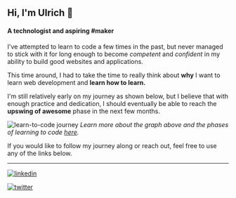 ## Hi, I'm Ulrich 👋

#### A technologist and aspiring #maker

I've attempted to learn to code a few times in the past, but never managed to stick with it for long enough to become *competent* and *confident* in my ability to build good websites and applications.

This time around, I had to take the time to really think about **why** I want to learn web development and **learn how to learn.**

I'm still relatively early on my journey as shown below, but I believe that with enough practice and dedication, I should eventually be able to reach the **upswing of awesome** phase in the next few months.

![learn-to-code journey](https://github.com/ulrichmabou/ulrichmabou/assets/13383417/755a7020-0545-4c58-be80-41edeaac7ebd)
*Learn more about the graph above and the phases of learning to code [here](https://web.archive.org/web/20230630111131/https://www.thinkful.com/blog/why-learning-to-code-is-so-damn-hard/).*

If you would like to follow my journey along or reach out, feel free to use any of the links below.

---

[![linkedin](https://img.shields.io/badge/linkedin-0A66C2?style=for-the-badge&logo=linkedin&logoColor=white)](https://www.linkedin.com/in/ulrichmabou/)

[![twitter](https://img.shields.io/badge/twitter-1DA1F2?style=for-the-badge&logo=x&logoColor=white)](https://twitter.com/_umabou)









